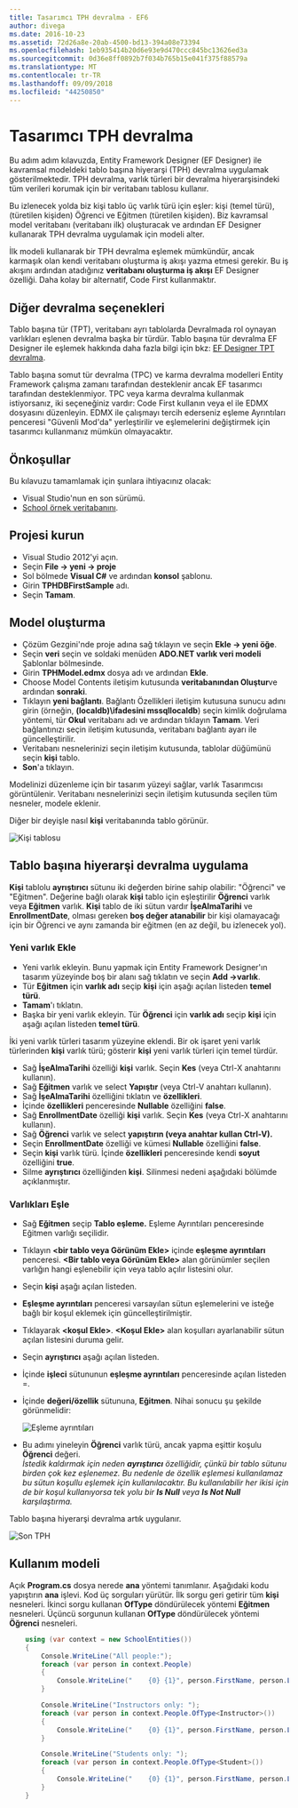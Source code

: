 ```yaml
---
title: Tasarımcı TPH devralma - EF6
author: divega
ms.date: 2016-10-23
ms.assetid: 72d26a8e-20ab-4500-bd13-394a08e73394
ms.openlocfilehash: 1eb935414b20d6e93e9d470ccc845bc13626ed3a
ms.sourcegitcommit: 0d36e8ff0892b7f034b765b15e041f375f88579a
ms.translationtype: MT
ms.contentlocale: tr-TR
ms.lasthandoff: 09/09/2018
ms.locfileid: "44250850"
---
```

# <a name="designer-tph-inheritance"></a>Tasarımcı TPH devralma
Bu adım adım kılavuzda, Entity Framework Designer (EF Designer) ile kavramsal modeldeki tablo başına hiyerarşi (TPH) devralma uygulamak gösterilmektedir. TPH devralma, varlık türleri bir devralma hiyerarşisindeki tüm verileri korumak için bir veritabanı tablosu kullanır.

Bu izlenecek yolda biz kişi tablo üç varlık türü için eşler: kişi (temel türü), (türetilen kişiden) Öğrenci ve Eğitmen (türetilen kişiden). Biz kavramsal model veritabanı (veritabanı ilk) oluşturacak ve ardından EF Designer kullanarak TPH devralma uygulamak için modeli alter.

İlk modeli kullanarak bir TPH devralma eşlemek mümkündür, ancak karmaşık olan kendi veritabanı oluşturma iş akışı yazma etmesi gerekir. Bu iş akışını ardından atadığınız **veritabanı oluşturma iş akışı** EF Designer özelliği. Daha kolay bir alternatif, Code First kullanmaktır.

## <a name="other-inheritance-options"></a>Diğer devralma seçenekleri

Tablo başına tür (TPT), veritabanı ayrı tablolarda Devralmada rol oynayan varlıkları eşlenen devralma başka bir türdür.  Tablo başına tür devralma EF Designer ile eşlemek hakkında daha fazla bilgi için bkz: [EF Designer TPT devralma](~/ef6/modeling/designer/inheritance/tpt.md).

Tablo başına somut tür devralma (TPC) ve karma devralma modelleri Entity Framework çalışma zamanı tarafından desteklenir ancak EF tasarımcı tarafından desteklenmiyor. TPC veya karma devralma kullanmak istiyorsanız, iki seçeneğiniz vardır: Code First kullanın veya el ile EDMX dosyasını düzenleyin. EDMX ile çalışmayı tercih ederseniz eşleme Ayrıntıları penceresi "Güvenli Mod'da" yerleştirilir ve eşlemelerini değiştirmek için tasarımcı kullanmanız mümkün olmayacaktır.

## <a name="prerequisites"></a>Önkoşullar

Bu kılavuzu tamamlamak için şunlara ihtiyacınız olacak:

- Visual Studio'nun en son sürümü.
- [School örnek veritabanını](~/ef6/resources/school-database.md).

## <a name="set-up-the-project"></a>Projesi kurun

-   Visual Studio 2012'yi açın.
-   Seçin **File -&gt; yeni -&gt; proje**
-   Sol bölmede **Visual C\#** ve ardından **konsol** şablonu.
-   Girin **TPHDBFirstSample** adı.
-   Seçin **Tamam**.

## <a name="create-a-model"></a>Model oluşturma

-   Çözüm Gezgini'nde proje adına sağ tıklayın ve seçin **Ekle -&gt; yeni öğe**.
-   Seçin **veri** seçin ve soldaki menüden **ADO.NET varlık veri modeli** Şablonlar bölmesinde.
-   Girin **TPHModel.edmx** dosya adı ve ardından **Ekle**.
-   Choose Model Contents iletişim kutusunda **veritabanından Oluştur**ve ardından **sonraki**.
-   Tıklayın **yeni bağlantı**.
    Bağlantı Özellikleri iletişim kutusuna sunucu adını girin (örneğin, **(localdb)\\ifadesini mssqllocaldb**) seçin kimlik doğrulama yöntemi, tür **Okul** veritabanı adı ve ardından tıklayın **Tamam**.
    Veri bağlantınızı seçin iletişim kutusunda, veritabanı bağlantı ayarı ile güncelleştirilir.
-   Veritabanı nesnelerinizi seçin iletişim kutusunda, tablolar düğümünü seçin **kişi** tablo.
-   **Son**'a tıklayın.

Modelinizi düzenleme için bir tasarım yüzeyi sağlar, varlık Tasarımcısı görüntülenir. Veritabanı nesnelerinizi seçin iletişim kutusunda seçilen tüm nesneler, modele eklenir.

Diğer bir deyişle nasıl **kişi** veritabanında tablo görünür.

![Kişi tablosu](~/ef6/media/persontable.png) 

## <a name="implement-table-per-hierarchy-inheritance"></a>Tablo başına hiyerarşi devralma uygulama

**Kişi** tablolu **ayrıştırıcı** sütunu iki değerden birine sahip olabilir: "Öğrenci" ve "Eğitmen". Değerine bağlı olarak **kişi** tablo için eşleştirilir **Öğrenci** varlık veya **Eğitmen** varlık. **Kişi** tablo de iki sütun vardır **İşeAlmaTarihi** ve **EnrollmentDate**, olması gereken **boş değer atanabilir** bir kişi olamayacağı için bir Öğrenci ve aynı zamanda bir eğitmen (en az değil, bu izlenecek yol).

### <a name="add-new-entities"></a>Yeni varlık Ekle

-   Yeni varlık ekleyin.
    Bunu yapmak için Entity Framework Designer'ın tasarım yüzeyinde boş bir alanı sağ tıklatın ve seçin **Add -&gt;varlık**.
-   Tür **Eğitmen** için **varlık adı** seçip **kişi** için aşağı açılan listeden **temel türü**.
-   **Tamam**'ı tıklatın.
-   Başka bir yeni varlık ekleyin. Tür **Öğrenci** için **varlık adı** seçip **kişi** için aşağı açılan listeden **temel türü**.

İki yeni varlık türleri tasarım yüzeyine eklendi. Bir ok işaret yeni varlık türlerinden **kişi** varlık türü; gösterir **kişi** yeni varlık türleri için temel türdür.

-   Sağ **İşeAlmaTarihi** özelliği **kişi** varlık. Seçin **Kes** (veya Ctrl-X anahtarını kullanın).
-   Sağ **Eğitmen** varlık ve select **Yapıştır** (veya Ctrl-V anahtarı kullanın).
-   Sağ **İşeAlmaTarihi** özelliğini tıklatın ve **özellikleri**.
-   İçinde **özellikleri** penceresinde **Nullable** özelliğini **false**.
-   Sağ **EnrollmentDate** özelliği **kişi** varlık. Seçin **Kes** (veya Ctrl-X anahtarını kullanın).
-   Sağ **Öğrenci** varlık ve select **yapıştırın (veya anahtar kullan Ctrl-V).**
-   Seçin **EnrollmentDate** özelliği ve kümesi **Nullable** özelliğini **false**.
-   Seçin **kişi** varlık türü. İçinde **özellikleri** penceresinde kendi **soyut** özelliğini **true**.
-   Silme **ayrıştırıcı** özelliğinden **kişi**. Silinmesi nedeni aşağıdaki bölümde açıklanmıştır.

### <a name="map-the-entities"></a>Varlıkları Eşle

-   Sağ **Eğitmen** seçip **Tablo eşleme.**
    Eşleme Ayrıntıları penceresinde Eğitmen varlığı seçilidir.
-   Tıklayın **&lt;bir tablo veya Görünüm Ekle&gt;** içinde **eşleşme ayrıntıları** penceresi.
    **&lt;Bir tablo veya Görünüm Ekle&gt;** alan görünümler seçilen varlığın hangi eşlenebilir için veya tablo açılır listesini olur.
-   Seçin **kişi** aşağı açılan listeden.
-   **Eşleşme ayrıntıları** penceresi varsayılan sütun eşlemelerini ve isteğe bağlı bir koşul eklemek için güncelleştirilmiştir.
-   Tıklayarak  **&lt;koşul Ekle&gt;**.
    **&lt;Koşul Ekle&gt;** alan koşulları ayarlanabilir sütun açılan listesini duruma gelir.
-   Seçin **ayrıştırıcı** aşağı açılan listeden.
-   İçinde **işleci** sütununun **eşleşme ayrıntıları** penceresinde açılan listeden =.
-   İçinde **değeri/özellik** sütununa, **Eğitmen**. Nihai sonucu şu şekilde görünmelidir:

    ![Eşleme ayrıntıları](~/ef6/media/mappingdetails2.png)

-   Bu adımı yineleyin **Öğrenci** varlık türü, ancak yapma eşittir koşulu **Öğrenci** değeri.  
    *İstedik kaldırmak için neden **ayrıştırıcı** özelliğidir, çünkü bir tablo sütunu birden çok kez eşlenemez. Bu nedenle de özellik eşlemesi kullanılamaz bu sütun koşullu eşlemek için kullanılacaktır. Bu kullanılabilir her ikisi için de bir koşul kullanıyorsa tek yolu bir **Is Null** veya **Is Not Null** karşılaştırma.*

Tablo başına hiyerarşi devralma artık uygulanır.

![Son TPH](~/ef6/media/finaltph.png)

## <a name="use-the-model"></a>Kullanım modeli

Açık **Program.cs** dosya nerede **ana** yöntemi tanımlanır. Aşağıdaki kodu yapıştırın **ana** işlevi. Kod üç sorguları yürütür. İlk sorgu geri getirir tüm **kişi** nesneleri. İkinci sorgu kullanan **OfType** döndürülecek yöntemi **Eğitmen** nesneleri. Üçüncü sorgunun kullanan **OfType** döndürülecek yöntemi **Öğrenci** nesneleri.

``` csharp
    using (var context = new SchoolEntities())
    {
        Console.WriteLine("All people:");
        foreach (var person in context.People)
        {
            Console.WriteLine("    {0} {1}", person.FirstName, person.LastName);
        }

        Console.WriteLine("Instructors only: ");
        foreach (var person in context.People.OfType<Instructor>())
        {
            Console.WriteLine("    {0} {1}", person.FirstName, person.LastName);
        }

        Console.WriteLine("Students only: ");
        foreach (var person in context.People.OfType<Student>())
        {
            Console.WriteLine("    {0} {1}", person.FirstName, person.LastName);
        }
    }
```
